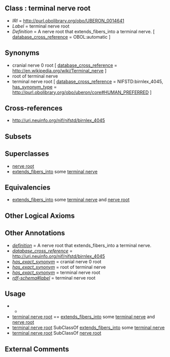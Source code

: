
## Class : terminal nerve root

 * *IRI* = http://purl.obolibrary.org/obo/UBERON_0014641
 * *Label* = terminal nerve root
 * *Definition* = A nerve root that extends_fibers_into a terminal nerve. [ [database_cross_reference](../../ef/oboInOwl#hasDbXref.md) = OBOL:automatic ]

## Synonyms

 * cranial nerve 0 root [ [database_cross_reference](../../ef/oboInOwl#hasDbXref.md) = http://en.wikipedia.org/wiki/Terminal_nerve ]
 * root of terminal nerve
 * terminal nerve root [ [database_cross_reference](../../ef/oboInOwl#hasDbXref.md) = NIFSTD:birnlex_4045, [has_synonym_type](../../pe/oboInOwl#hasSynonymType.md) = http://purl.obolibrary.org/obo/uberon/core#HUMAN_PREFERRED ]

## Cross-references

 * http://uri.neuinfo.org/nif/nifstd/birnlex_4045

## Subsets


## Superclasses

 * [nerve root](../../UBERON/11/UBERON_0002211.md)
 * [extends_fibers_into](../../core#extends/to/core#extends_fibers_into.md) some [terminal nerve](../../UBERON/24/UBERON_0002924.md)

## Equivalencies

 * [extends_fibers_into](../../core#extends/to/core#extends_fibers_into.md) some [terminal nerve](../../UBERON/24/UBERON_0002924.md) and [nerve root](../../UBERON/11/UBERON_0002211.md)

## Other Logical Axioms


## Other Annotations

 * *[definition](../../IAO/15/IAO_0000115.md)* = A nerve root that extends_fibers_into a terminal nerve.
 * *[database_cross_reference](../../ef/oboInOwl#hasDbXref.md)* = http://uri.neuinfo.org/nif/nifstd/birnlex_4045
 * *[has_exact_synonym](../../ym/oboInOwl#hasExactSynonym.md)* = cranial nerve 0 root
 * *[has_exact_synonym](../../ym/oboInOwl#hasExactSynonym.md)* = root of terminal nerve
 * *[has_exact_synonym](../../ym/oboInOwl#hasExactSynonym.md)* = terminal nerve root
 * *[rdf-schema#label](../../el/rdf-schema#label.md)* = terminal nerve root

## Usage

 * -
 * [terminal nerve root](../../UBERON/41/UBERON_0014641.md) == [extends_fibers_into](../../core#extends/to/core#extends_fibers_into.md) some [terminal nerve](../../UBERON/24/UBERON_0002924.md) and [nerve root](../../UBERON/11/UBERON_0002211.md)
 * [terminal nerve root](../../UBERON/41/UBERON_0014641.md) SubClassOf [extends_fibers_into](../../core#extends/to/core#extends_fibers_into.md) some [terminal nerve](../../UBERON/24/UBERON_0002924.md)
 * [terminal nerve root](../../UBERON/41/UBERON_0014641.md) SubClassOf [nerve root](../../UBERON/11/UBERON_0002211.md)

## External Comments

